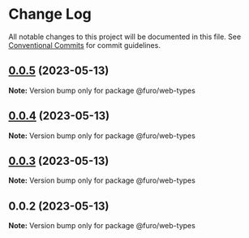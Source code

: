 # Change Log

All notable changes to this project will be documented in this file.
See [Conventional Commits](https://conventionalcommits.org) for commit guidelines.

## [0.0.5](https://github.com/eclipse/eclipsefuro-web/compare/@furo/web-types@0.0.4...@furo/web-types@0.0.5) (2023-05-13)

**Note:** Version bump only for package @furo/web-types





## [0.0.4](https://github.com/eclipse/eclipsefuro-web/compare/@furo/web-types@0.0.3...@furo/web-types@0.0.4) (2023-05-13)

**Note:** Version bump only for package @furo/web-types





## [0.0.3](https://github.com/eclipse/eclipsefuro-web/compare/@furo/web-types@0.0.2...@furo/web-types@0.0.3) (2023-05-13)

**Note:** Version bump only for package @furo/web-types





## 0.0.2 (2023-05-13)

**Note:** Version bump only for package @furo/web-types
